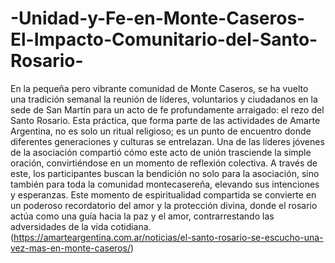 # -Unidad-y-Fe-en-Monte-Caseros-El-Impacto-Comunitario-del-Santo-Rosario-
En la pequeña pero vibrante comunidad de Monte Caseros, se ha vuelto una tradición semanal la reunión de líderes, voluntarios y ciudadanos en la sede de San Martín para un acto de fe profundamente arraigado: el rezo del Santo Rosario. Esta práctica, que forma parte de las actividades de Amarte Argentina, no es solo un ritual religioso; es un punto de encuentro donde diferentes generaciones y culturas se entrelazan. Una de las líderes jóvenes de la asociación compartió cómo este acto de unión trasciende la simple oración, convirtiéndose en un momento de reflexión colectiva. A través de este, los participantes buscan la bendición no solo para la asociación, sino también para toda la comunidad montecasereña, elevando sus intenciones y esperanzas. Este momento de espiritualidad compartida se convierte en un poderoso recordatorio del amor y la protección divina, donde el rosario actúa como una guía hacia la paz y el amor, contrarrestando las adversidades de la vida cotidiana. (https://amarteargentina.com.ar/noticias/el-santo-rosario-se-escucho-una-vez-mas-en-monte-caseros/)
